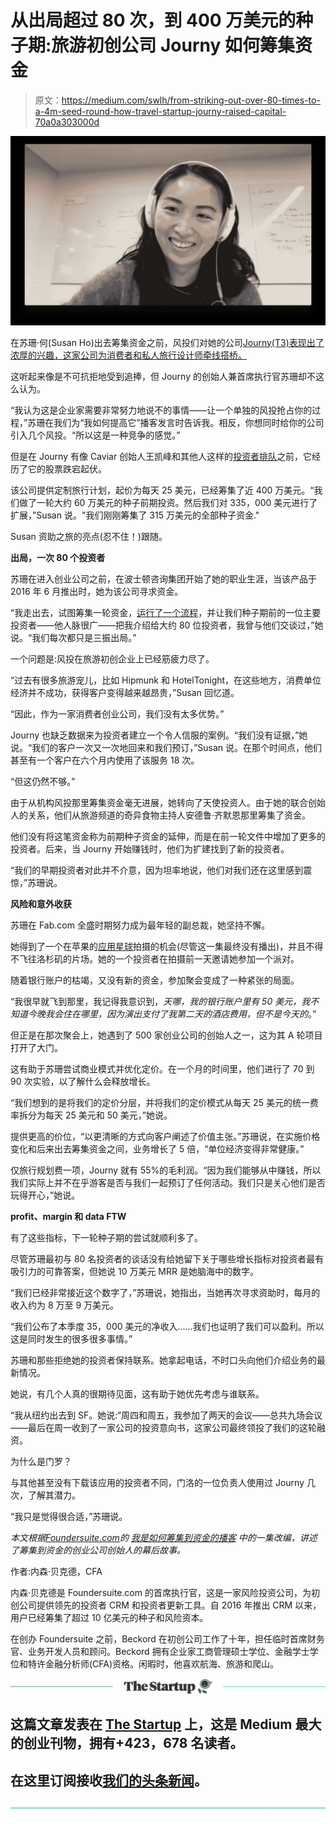 # 从出局超过 80 次，到 400 万美元的种子期:旅游初创公司 Journy 如何筹集资金

> 原文：<https://medium.com/swlh/from-striking-out-over-80-times-to-a-4m-seed-round-how-travel-startup-journy-raised-capital-70a0a303000d>

![](img/e40ee2a4654383db773392d2e33838ba.png)

在苏珊·何(Susan Ho)出去筹集资金之前，风投们对她的公司[Journy(T3)表现出了浓厚的兴趣，这家公司为消费者和私人旅行设计师牵线搭桥。](https://www.gojourny.com/)

这听起来像是不可抗拒地受到追捧，但 Journy 的创始人兼首席执行官苏珊却不这么认为。

“我认为这是企业家需要非常努力地说不的事情——让一个单独的风投抢占你的过程，”苏珊在我们为“我如何提高它”播客发言时告诉我。相反，你想同时给你的公司引入几个风投。“所以这是一种竞争的感觉。”

但是在 Journy 有像 Caviar 创始人王凯峰和其他人这样的[投资者排队](https://www.alleywatch.com/2018/11/the-alleywatch-nyc-startup-daily-funding-report-11-6-18/)之前，它经历了它的股票跌宕起伏。

该公司提供定制旅行计划，起价为每天 25 美元，已经筹集了近 400 万美元。“我们做了一轮大约 60 万美元的种子前期投资。然后我们对 335，000 美元进行了扩展，”Susan 说。"我们刚刚筹集了 315 万美元的全部种子资金."

Susan 资助之旅的亮点(忍不住！)跟随。

**出局，一次 80 个投资者**

苏珊在进入创业公司之前，在波士顿咨询集团开始了她的职业生涯，当该产品于 2016 年 6 月推出时，她为该公司寻求资金。

“我走出去，试图筹集一轮资金，[运行了一个流程](/foundersuite/how-to-raise-capital-building-a-funnel-running-a-process-6739ac219ded)，并让我们种子期前的一位主要投资者——他人脉很广——把我介绍给大约 80 位投资者，我曾与他们交谈过，”她说。“我们每次都只是三振出局。”

一个问题是:风投在旅游初创企业上已经筋疲力尽了。

“过去有很多旅游宠儿，比如 Hipmunk 和 HotelTonight，在这些地方，消费单位经济并不成功，获得客户变得越来越昂贵，”Susan 回忆道。

“因此，作为一家消费者创业公司，我们没有太多优势。”

Journy 也缺乏数据来为投资者建立一个令人信服的案例。“我们没有证据，”她说。“我们的客户一次又一次地回来和我们预订，”Susan 说。在那个时间点，他们甚至有一个客户在六个月内使用了该服务 18 次。

“但这仍然不够。”

由于从机构风投那里筹集资金毫无进展，她转向了天使投资人。由于她的联合创始人的关系，他们从旅游频道的奇异食物主持人安德鲁·齐默恩那里筹集了资金。

他们没有将这笔资金称为前期种子资金的延伸，而是在前一轮文件中增加了更多的投资者。后来，当 Journy 开始赚钱时，他们为扩建找到了新的投资者。

“我们的早期投资者对此并不介意，因为坦率地说，他们对我们还在这里感到震惊，”苏珊说。

**风险和意外收获**

苏珊在 Fab.com 全盛时期努力成为最年轻的副总裁，她坚持不懈。

她得到了一个在苹果的[应用星球](https://www.planetoftheapps.com/en-us)拍摄的机会(尽管这一集最终没有播出)，并且不得不飞往洛杉矶的片场。她的一个投资者在拍摄前一天邀请她参加一个派对。

随着银行账户的枯竭，又没有新的资金，参加聚会变成了一种紧张的局面。

“我很早就飞到那里，我记得我意识到，*天哪，我的银行账户里有 50 美元，我不知道今晚我会住在哪里，因为演出支付了我第二天的酒店费用，但不是今天的*。”

但正是在那次聚会上，她遇到了 500 家创业公司的创始人之一，这为其 A 轮项目打开了大门。

这有助于苏珊尝试商业模式并优化定价。在一个月的时间里，他们进行了 70 到 90 次实验，以了解什么会释放增长。

“我们想到的是将我们的定价分层，并将我们的定价模式从每天 25 美元的统一费率拆分为每天 25 美元和 50 美元，”她说。

提供更高的价位，“以更清晰的方式向客户阐述了价值主张。”苏珊说，在实施价格变化和后来出去筹集资金之间，业务增长了 5 倍，“单位经济变得非常健康。”

仅旅行规划费一项，Journy 就有 55%的毛利润。“因为我们能够从中赚钱，所以我们实际上并不在乎游客是否与我们一起预订了任何活动。我们只是关心他们是否玩得开心，”她说。

**profit、margin 和 data FTW**

有了这些指标，下一轮种子期的尝试就顺利多了。

尽管苏珊最初与 80 名投资者的谈话没有给她留下关于哪些增长指标对投资者最有吸引力的可靠答案，但她说 10 万美元 MRR 是她脑海中的数字。

“我们已经非常接近这个数字了，”苏珊说，她指出，当她再次寻求资助时，每月的收入约为 8 万至 9 万美元。

“我们公布了本季度 35，000 美元的净收入……我们也证明了我们可以盈利。所以这是同时发生的很多很多事情。”

苏珊和那些拒绝她的投资者保持联系。她拿起电话，不时口头向他们介绍业务的最新情况。

她说，有几个人真的很期待见面，这有助于她优先考虑与谁联系。

“我从纽约出去到 SF。她说:“周四和周五，我参加了两天的会议——总共九场会议——最后在周一收到了一家公司的投资意向书，这家公司最终领投了我们的这轮融资。

为什么是门罗？

与其他甚至没有下载该应用的投资者不同，门洛的一位负责人使用过 Journy 几次，了解其潜力。

“我只是觉得很合适，”苏珊说。

*本文根据*[*Foundersuite.com*](https://foundersuite.com/)*的* [*我是如何筹集到资金的播客*](https://soundcloud.com/user-2586856) *中的一集改编，讲述了筹集到资金的创业公司创始人的幕后故事。*

作者:内森·贝克德，CFA

内森·贝克德是 Foundersuite.com 的首席执行官，这是一家风险投资公司，为初创公司提供领先的投资者 CRM 和投资者更新工具。自 2016 年推出 CRM 以来，用户已经筹集了超过 10 亿美元的种子和风险资本。

在创办 Foundersuite 之前，Beckord 在初创公司工作了十年，担任临时首席财务官、业务开发人员和顾问。Beckord 拥有企业家工商管理硕士学位、金融学士学位和特许金融分析师(CFA)资格。闲暇时，他喜欢航海、旅游和爬山。

[![](img/308a8d84fb9b2fab43d66c117fcc4bb4.png)](https://medium.com/swlh)

## 这篇文章发表在 [The Startup](https://medium.com/swlh) 上，这是 Medium 最大的创业刊物，拥有+423，678 名读者。

## 在这里订阅接收[我们的头条新闻](https://growthsupply.com/the-startup-newsletter/)。

[![](img/b0164736ea17a63403e660de5dedf91a.png)](https://medium.com/swlh)